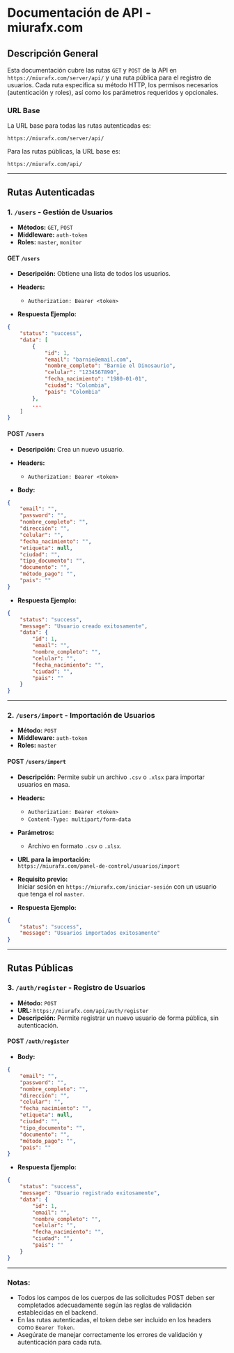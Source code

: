 # Documentación de API - miurafx.com

## Descripción General
Esta documentación cubre las rutas `GET` y `POST` de la API en `https://miurafx.com/server/api/` y una ruta pública para el registro de usuarios. Cada ruta especifica su método HTTP, los permisos necesarios (autenticación y roles), así como los parámetros requeridos y opcionales.

### URL Base
La URL base para todas las rutas autenticadas es:

```
https://miurafx.com/server/api/
```

Para las rutas públicas, la URL base es:

```
https://miurafx.com/api/
```

---

## Rutas Autenticadas

### 1. `/users` - Gestión de Usuarios
- **Métodos:** `GET`, `POST`
- **Middleware:** `auth-token`
- **Roles:** `master`, `monitor`

#### GET `/users`
- **Descripción:** Obtiene una lista de todos los usuarios.
- **Headers:**
  - `Authorization: Bearer <token>`
  
- **Respuesta Ejemplo:**
```json
{
    "status": "success",
    "data": [
        {
            "id": 1,
            "email": "barnie@email.com",
            "nombre_completo": "Barnie el Dinosaurio",
            "celular": "1234567890",
            "fecha_nacimiento": "1980-01-01",
            "ciudad": "Colombia",
            "pais": "Colombia"
        },
        ...
    ]
}
```

#### POST `/users`
- **Descripción:** Crea un nuevo usuario.
- **Headers:**
  - `Authorization: Bearer <token>`
  
- **Body:**
```json
{
    "email": "",
    "password": "",
    "nombre_completo": "",
    "dirección": "",
    "celular": "",
    "fecha_nacimiento": "",
    "etiqueta": null,
    "ciudad": "",
    "tipo_documento": "",
    "documento": "",
    "método_pago": "",
    "pais": ""
}
```

- **Respuesta Ejemplo:**
```json
{
    "status": "success",
    "message": "Usuario creado exitosamente",
    "data": {
        "id": 1,
        "email": "",
        "nombre_completo": "",
        "celular": "",
        "fecha_nacimiento": "",
        "ciudad": "",
        "pais": ""
    }
}
```

---

### 2. `/users/import` - Importación de Usuarios
- **Método:** `POST`
- **Middleware:** `auth-token`
- **Roles:** `master`
  
#### POST `/users/import`
- **Descripción:** Permite subir un archivo `.csv` o `.xlsx` para importar usuarios en masa.
- **Headers:**
  - `Authorization: Bearer <token>`
  - `Content-Type: multipart/form-data`

- **Parámetros:**
  - Archivo en formato `.csv` o `.xlsx`.

- **URL para la importación:**  
  `https://miurafx.com/panel-de-control/usuarios/import`
  
- **Requisito previo:**  
  Iniciar sesión en `https://miurafx.com/iniciar-sesión` con un usuario que tenga el rol `master`.

- **Respuesta Ejemplo:**
```json
{
    "status": "success",
    "message": "Usuarios importados exitosamente"
}
```

---

## Rutas Públicas

### 3. `/auth/register` - Registro de Usuarios
- **Método:** `POST`
- **URL:** `https://miurafx.com/api/auth/register`
- **Descripción:** Permite registrar un nuevo usuario de forma pública, sin autenticación.

#### POST `/auth/register`
- **Body:**
```json
{
    "email": "",
    "password": "",
    "nombre_completo": "",
    "dirección": "",
    "celular": "",
    "fecha_nacimiento": "",
    "etiqueta": null,
    "ciudad": "",
    "tipo_documento": "",
    "documento": "",
    "método_pago": "",
    "pais": ""
}
```

- **Respuesta Ejemplo:**
```json
{
    "status": "success",
    "message": "Usuario registrado exitosamente",
    "data": {
        "id": 1,
        "email": "",
        "nombre_completo": "",
        "celular": "",
        "fecha_nacimiento": "",
        "ciudad": "",
        "pais": ""
    }
}
```

---

### Notas:
- Todos los campos de los cuerpos de las solicitudes POST deben ser completados adecuadamente según las reglas de validación establecidas en el backend.
- En las rutas autenticadas, el token debe ser incluido en los headers como `Bearer Token`.
- Asegúrate de manejar correctamente los errores de validación y autenticación para cada ruta.
